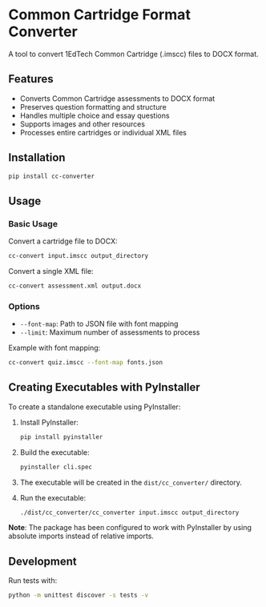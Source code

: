 # Common Cartridge Format Converter

A tool to convert 1EdTech Common Cartridge (.imscc) files to DOCX format.

## Features

- Converts Common Cartridge assessments to DOCX format
- Preserves question formatting and structure
- Handles multiple choice and essay questions
- Supports images and other resources
- Processes entire cartridges or individual XML files

## Installation

```bash
pip install cc-converter
```

## Usage

### Basic Usage

Convert a cartridge file to DOCX:

```bash
cc-convert input.imscc output_directory
```

Convert a single XML file:

```bash
cc-convert assessment.xml output.docx
```

### Options

- `--font-map`: Path to JSON file with font mapping
- `--limit`: Maximum number of assessments to process

Example with font mapping:

```bash
cc-convert quiz.imscc --font-map fonts.json
```

## Creating Executables with PyInstaller

To create a standalone executable using PyInstaller:

1. Install PyInstaller:
   ```bash
   pip install pyinstaller
   ```

2. Build the executable:
   ```bash
   pyinstaller cli.spec
   ```

3. The executable will be created in the `dist/cc_converter/` directory.

4. Run the executable:
   ```bash
   ./dist/cc_converter/cc_converter input.imscc output_directory
   ```

**Note**: The package has been configured to work with PyInstaller by using absolute imports instead of relative imports.

## Development

Run tests with:

```bash
python -m unittest discover -s tests -v
```
